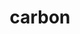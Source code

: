 ---
title: "carbon"
head: "Under The Hood - Carbon"
map: ""
comingSoonFlag: "true" # true or false
blog: ""

# status of content creation
status: ""
---